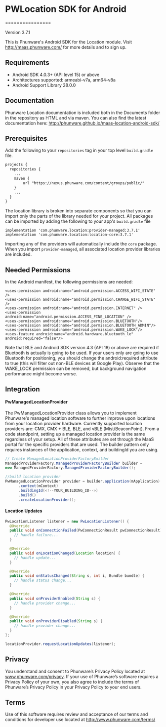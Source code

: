 # PWLocation SDK for Android
================

Version 3.7.1

This is Phunware's Android SDK for the Location module. Visit http://maas.phunware.com/ for more details and to sign up.



Requirements
------------
* Android SDK 4.0.3+ (API level 15) or above
* Architectures supported: armeabi-v7a, arm64-v8a
* Android Support Library 28.0.0


Documentation
-------------

Phunware Location documentation is included both in the Documents folder in the repository as HTML and via maven. You can also find the latest documentation here: http://phunware.github.io/maas-location-android-sdk/


Prerequisites
-------------

Add the following to your `repositories` tag in your top level `build.gradle` file.

 ```XML
 projects {
   repositories {
     ...
     maven {
         url "https://nexus.phunware.com/content/groups/public/"
     }
     ...
   }
 }
 ```

 The location library is broken into separate components so that you can import only the parts of the library needed for your project. All packages can be imported by adding the following to your app's `build.gradle` file
 ```
 implementation 'com.phunware.location:provider-managed:3.7.1'
 implementation 'com.phunware.location:location-core:3.7.1'
 ```
 Importing any of the providers will automatically include the `core` package. When you import `provider-managed`, all associated location provider libraries are included.

Needed Permissions
-----------
In the Android manifest, the following permissions are needed:

```
<uses-permission android:name="android.permission.ACCESS_WIFI_STATE" />
<uses-permission android:name="android.permission.CHANGE_WIFI_STATE" />
<uses-permission android:name="android.permission.INTERNET" />
<uses-permission android:name="android.permission.ACCESS_FINE_LOCATION" />
<uses-permission android:name="android.permission.BLUETOOTH"/>
<uses-permission android:name="android.permission.BLUETOOTH_ADMIN"/>
<uses-permission android:name="android.permission.WAKE_LOCK"/>
<uses-feature android:name="android.hardware.bluetooth_le" android:required="false"/>
```

Note that BLE and Android SDK version 4.3 (API 18) or above are required if Bluetooth is actually is going to be used. If your users only are going to use Bluetooth for positioning, you should change the android:required attribute to true (this will filter out non-BLE devices at Google Play). Observe that the WAKE_LOCK permission can be removed, but background navigation performance might become worse.

Integration
-----------

#### PwManagedLocationProvider
The PwManagedLocationProvider class allows you to implement Phunware's managed location software to further improve upon locations from your location provider hardware. Currently supported location providers are: CMX, CMX + BLE, BLE, and vBLE (Mist/BeaconPoint). From a code standpoint, setting up a managed location provider is the same regardless of your setup. All of these attributes are set through the MaaS portal for the specific providers that are used. The builder pattern only requires instances of the application, context, and buildingId you are using.

```java
// Create ManagedLocationProviderFactoryBuilder
ManagedProviderFactory.ManagedProviderFactoryBuilder builder =
new ManagedProviderFactory.ManagedProviderFactoryBuilder();

//build location provider
PwManagedLocationProvider provider = builder.application(mApplication)
      .context(mContext)
      .buildingId(<!--YOUR_BUILDING_ID-->)
      .build()
      .createLocationProvider();
```

#### Location Updates
```java
PwLocationListener listener = new PwLocationListener() {
  @Override
  public void onConnectionFailed(PwConnectionResult pwConnectionResult) {
    // handle failure...    
  }

  @Override
  public void onLocationChanged(Location location) {
    // handle update...
  }

  @Override
  public void onStatusChanged(String s, int i, Bundle bundle) {
    // handle status change...
  }

  @Override
  public void onProviderEnabled(String s) {
    // handle provider change...
  }

  @Override
  public void onProviderDisabled(String s) {
    // handle provider change...  
  }
};

locationProvider.requestLocationUpdates(listener);
```

Privacy
-----------
You understand and consent to Phunware’s Privacy Policy located at www.phunware.com/privacy. If your use of Phunware’s software requires a Privacy Policy of your own, you also agree to include the terms of Phunware’s Privacy Policy in your Privacy Policy to your end users.

Terms
-----------
Use of this software requires review and acceptance of our terms and conditions for developer use located at http://www.phunware.com/terms/
